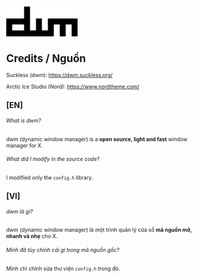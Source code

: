 ![dwm](dwm.png)
# Credits / Nguồn
Suckless (dwm): https://dwm.suckless.org/

Arctic Ice Studio (Nord): https://www.nordtheme.com/
## [EN]
###### What is dwm?
dwm (dynamic window manager) is a **open source, light and fast** window manager for X.
###### What did I modify in the source code?
I modified only the `config.h` library.
## [VI]
###### dwm là gì?
dwm (dynamic window manager) là một trình quản lý cửa sổ **mã nguồn mở, nhanh và nhẹ** cho X.
###### Mình đã tùy chỉnh cái gì trong mã nguồn gốc?
Mỉnh chỉ chỉnh sửa thư viện `config.h` trong đó.
